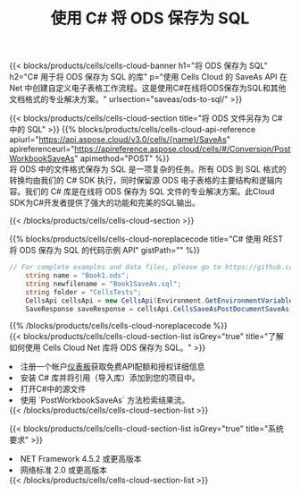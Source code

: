 ﻿---
title: 使用 C# 将 ODS 保存为 SQL
description: 利用Aspose.Cells Cloud SDK for C#将ODS格式文件保存为SQL格式文件。
kwords: Excel, Save ODS as SQL, REST, C#
howto: How to save ODS as SQL using Aspose.Cells Cloud C# library.
---
{{< blocks/products/cells/cells-cloud-banner h1="将 ODS 保存为 SQL" h2="C# 用于将 ODS 保存为 SQL 的库" p="使用 Cells Cloud 的 SaveAs API 在 Net 中创建自定义电子表格工作流程。这是使用C#在线将ODS保存为SQL和其他文档格式的专业解决方案。" urlsection="saveas/ods-to-sql/" >}}

{{< blocks/products/cells/cells-cloud-section title="将 ODS 文件另存为 C# 中的 SQL" >}}
{{% blocks/products/cells/cells-cloud-api-reference apiurl="https://api.aspose.cloud/v3.0/cells/{name}/SaveAs" apireferenceurl="https://apireference.aspose.cloud/cells/#/Conversion/PostWorkbookSaveAs" apimethod="POST" %}}
<br/>
将 ODS 中的文件格式保存为 SQL 是一项复杂的任务。所有 ODS 到 SQL 格式的转换均由我们的 C# SDK 执行，同时保留源 ODS 电子表格的主要结构和逻辑内容。我们的 C# 库是在线将 ODS 保存为 SQL 文件的专业解决方案。此Cloud SDK为C#开发者提供了强大的功能和完美的SQL输出。

{{< /blocks/products/cells/cells-cloud-section >}}

{{% blocks/products/cells/cells-cloud-noreplacecode title="C# 使用 REST 将 ODS 保存为 SQL 的代码示例 API" gistPath="" %}}
  
```cs
// For complete examples and data files, please go to https://github.com/aspose-cells-cloud/aspose-cells-cloud-dotnet/
    string name = "Book1.ods";
    string newfilename = "Book1SaveAs.sql";
    string folder = "CellsTests";
    CellsApi cellsApi = new CellsApi(Environment.GetEnvironmentVariable("ProductClientId"), Environment.GetEnvironmentVariable("ProductClientSecret"));
    SaveResponse saveResponse = cellsApi.CellsSaveAsPostDocumentSaveAs(name, null, newfilename, null,null,folder);
```
  
{{% /blocks/products/cells/cells-cloud-noreplacecode %}}
<br/>
{{< blocks/products/cells/cells-cloud-section-list isGrey="true" title="了解如何使用 Cells Cloud Net 库将 ODS 保存为 SQL。" >}}
<li>注册一个帐户<a href="https://dashboard.aspose.cloud/">仪表板</a>获取免费API配额和授权详细信息</li>
<li>安装 C# 库并将引用（导入库）添加到您的项目中。</li>
<li>打开C#中的源文件</li>
<li>使用 `PostWorkbookSaveAs` 方法检索结果流。</li>
{{< /blocks/products/cells/cells-cloud-section-list >}}

{{< blocks/products/cells/cells-cloud-section-list isGrey="true" title="系统要求" >}}
<li>NET Framework 4.5.2 或更高版本</li>
<li>网络标准 2.0 或更高版本</li>
{{< /blocks/products/cells/cells-cloud-section-list >}}
